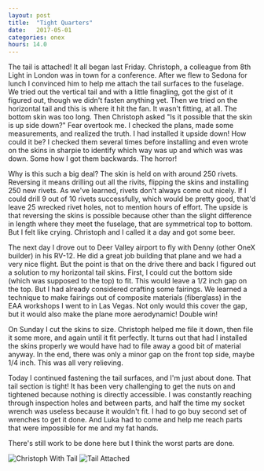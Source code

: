 ```yaml
---
layout: post
title:  "Tight Quarters"
date:   2017-05-01 
categories: onex
hours: 14.0
---
```


The tail is attached!  It all began last Friday.  Christoph, a colleague from 8th Light in London was in town for a conference.  After we flew to Sedona for lunch I convinced him to help me attach the tail surfaces to the fuselage.  We tried out the vertical tail and with a little finagling, got the gist of it figured out, though we didn't fasten anything yet.  Then we tried on the horizontal tail and this is where it hit the fan.  It wasn't fitting, at all.  The bottom skin was too long.  Then Christoph asked "Is it possible that the skin is up side down?"  Fear overtook me.  I checked the plans, made some measurements, and realized the truth. I had installed it upside down!  How could it be?  I checked them several times before installing and even wrote on the skins in sharpie to identify which way was up and which was was down.  Some how I got them backwards.  The horror!

Why is this such a big deal?  The skin is held on with around 250 rivets.  Reversing it means drilling out all the rivits, flipping the skins and installing 250 new rivets.  As we've learned, rivets don't always come out nicely.  If I could drill 9 out of 10 rivets successfully, which would be pretty good, that'd leave 25 wrecked rivet holes, not to mention hours of effort. The upside is that reversing the skins is possible because other than the slight difference in length where they meet the fuselage, that are symmetrical top to bottom. But I felt like crying.  Christoph and I called it a day and got some beer. 
   
The next day I drove out to Deer Valley airport to fly with Denny (other OneX builder) in his RV-12.  He did a great job building that plane and we had a very nice flight.  But the point is that on the drive there and back I figured out a solution to my horizontal tail skins.  First, I could cut the bottom side (which was supposed to the top) to fit.  This would leave a 1/2 inch gap on the top.  But I had already considered crafting some fairings.  We learned a technique to make fairings out of composite materials (fiberglass) in the EAA workshops I went to in Las Vegas.  Not only would this cover the gap, but it would also make the plane more aerodynamic!  Double win!
    
On Sunday I cut the skins to size.  Christoph helped me file it down, then file it some more, and again until it fit perfectly.  It turns out that had I installed the skins properly we would have had to file away a good bit of material anyway.  In the end, there was only a minor gap on the front top side, maybe 1/4 inch.  This was all very relieving.

Today I continued fastening the tail surfaces, and I'm just about done.  That tail section is tight!  It has been very challenging to get the nuts on and tightened because nothing is directly accessible.  I was constantly reaching through inspection holes and between parts, and half the time my socket wrench was useless because it wouldn't fit.  I had to go buy second set of wrenches to get it done.  And Luka had to come and help me reach parts that were impossible for me and my fat hands.

There's still work to be done here but I think the worst parts are done.

![Christoph With Tail](/onex/img/2017-05-01/1.jpg)
![Tail Attached](/onex/img/2017-05-01/2.jpg)
